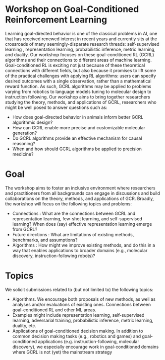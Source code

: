 # Workshop on Goal-Conditioned Reinforcement Learning

Learning goal-directed behavior is one of the classical problems in AI, one that has received renewed interest in recent years and currently sits at the crossroads of many seemingly-disparate research threads: self-supervised learning , representation learning, probabilistic inference, metric learning, and duality. Our workshop focuses on these goal-conditioned RL (GCRL) algorithms and their connections to different areas of machine learning. Goal-conditioned RL is exciting not just because of these theoretical connections with different fields, but also because it promises to lift some of the practical challenges with applying RL algorithms: users can specify desired outcomes with a single observation, rather than a mathematical reward function. As such, GCRL algorithms may be applied to problems varying from robotics to language models tuning to molecular design to instruction following. Our workshop aims to bring together researchers studying the theory, methods, and applications of GCRL, researchers who might be well posed to answer questions such as: 
- How does goal-directed behavior in animals inform better GCRL algorithmic design? 
- How can GCRL enable more precise and customizable molecular generation? 
- Do GCRL algorithms provide an effective mechanism for causal reasoning? 
- When and how should GCRL algorithms be applied to precision medicine?

# Goal
The workshop aims to foster an inclusive environment where researchers and practitioners from all backgrounds can engage in discussions and build collaborations on the theory, methods, and applications of GCR. Broadly, the workshop will focus on the following topics and problems: 
- Connections : What are the connections between GCRL and representation learning, few-shot learning, and self-supervised learning? When does (say) effective representation learning emerge from GCRL? 
- Future directions : What are limitations of existing methods, benchmarks, and assumptions? 
- Algorithms : How might we improve existing methods, and do this in a way that enables applications to broader domains (e.g., molecular discovery, instruction-following robots)?

# Topics 
We solicit submissions related to (but not limited to) the following topics:
- Algorithms. We encourage both proposals of new methods, as well as analyses and/or evaluations of existing ones.
Connections between goal-conditioned RL and other ML areas.
- Examples might include representation learning, self-supervised learning, adversarial training, probabilistic inference, metric learning, duality, etc.
- Applications of goal-conditioned decision making.
In addition to common decision making tasks (e.g., robotics and games) and goal-conditioned applications (e.g. instruction-following, molecular discovery), we especially encourage work in goal-conditioned domains where GCRL is not (yet)
the mainstream strategy
